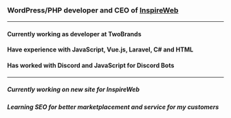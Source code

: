 ### WordPress/PHP developer and CEO of <a href="https://inspireweb.nl/" target="_blank">InspireWeb</a>
________________
#### Currently working as developer at TwoBrands
#### Have experience with JavaScript, Vue.js, Laravel, C# and HTML
#### Has worked with Discord and JavaScript for Discord Bots
________________
##### Currently working on new site for InspireWeb
##### Learning SEO for better marketplacement and service for my customers


<!--
**MelleLintje06/MelleLintje06** is a ✨ _special_ ✨ repository because its `README.md` (this file) appears on your GitHub profile.

Here are some ideas to get you started:

- 🔭 I’m currently working on ...
- 🌱 I’m currently learning ...
- 👯 I’m looking to collaborate on ...
- 🤔 I’m looking for help with ...
- 💬 Ask me about ...
- 📫 How to reach me: ...
- 😄 Pronouns: ...
- ⚡ Fun fact: ...
-->
